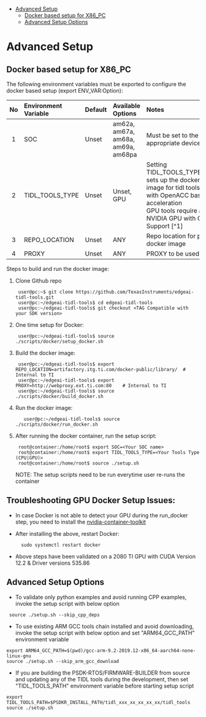 
<!-- TOC -->

- [Advanced Setup](#advanced-setup)
  - [Docker based setup for X86\_PC](#docker-based-setup-for-x86_pc)
  - [Advanced Setup Options](#advanced-setup-options)

<!-- /TOC -->

# Advanced Setup

## Docker based setup for X86_PC
The following environment variables must be exported to configure the docker based setup (export ENV_VAR:Option):
<div align="center">

| No | Environment Variable | Default | Available Options | Notes |
|:--:|:---------------------|:--------|:------------------|:------|
| 1  | SOC | Unset | am62a, am67a, am68a, am69a, am68pa | Must be set to the appropriate device|
| 2  | TIDL_TOOLS_TYPE | Unset | Unset, GPU| Setting TIDL_TOOLS_TYPE=GPU sets up the docker image for tidl tools built with OpenACC based acceleration<br /> GPU tools require a NVIDIA GPU with CUDA Support [^1]|
| 3  | REPO_LOCATION | Unset | ANY | Repo location for pulling docker image|
| 4  | PROXY | Unset | ANY | PROXY to be used|
</div>


Steps to build and run the docker image:

1. Clone Github repo

        user@pc:~$ git clone https://github.com/TexasInstruments/edgeai-tidl-tools.git
        user@pc:~/edgeai-tidl-tools$ cd edgeai-tidl-tools
        user@pc:~/edgeai-tidl-tools$ git checkout <TAG Compatible with your SDK version>
2. One time setup for Docker:

        user@pc:~/edgeai-tidl-tools$ source ./scripts/docker/setup_docker.sh

3. Build the docker image:
          
        user@pc:~/edgeai-tidl-tools$ export REPO_LOCATION=artifactory.itg.ti.com/docker-public/library/  # Internal to TI
        user@pc:~/edgeai-tidl-tools$ export PROXY=http://webproxy.ext.ti.com:80    # Internal to TI
        user@pc:~/edgeai-tidl-tools$ source ./scripts/docker/build_docker.sh

4. Run the docker image:

          user@pc:~/edgeai-tidl-tools$ source ./scripts/docker/run_docker.sh

5. After running the docker container, run the setup script:

        root@container:/home/root$ export SOC=<Your SOC name>
        root@container:/home/root$ export TIDL_TOOLS_TYPE=<Your Tools Type (CPU|GPU)>
        root@container:/home/root$ source ./setup.sh
    
    NOTE: The setup scripts need to be run everytime user re-runs the container


## Troubleshooting GPU Docker Setup Issues:
- In case Docker is not able to detect your GPU during the run_docker step, you need to install the [nvidia-container-toolkit](https://docs.nvidia.com/datacenter/cloud-native/container-toolkit/latest/install-guide.html)<br>
- After installing the above, restart Docker: 

        sudo systemctl restart docker
- Above steps have been validated on a 2080 TI GPU with CUDA Version 12.2 & Driver versions 535.86 <br>

## Advanced Setup Options
  - To validate only  python examples and avoid running CPP examples, invoke the setup script with below option

```
 source ./setup.sh --skip_cpp_deps
```
  - To use existing ARM GCC tools chain installed  and avoid downloading, invoke the setup script with below option and set "ARM64_GCC_PATH" environment variable

```
export ARM64_GCC_PATH=$(pwd)/gcc-arm-9.2-2019.12-x86_64-aarch64-none-linux-gnu
source ./setup.sh --skip_arm_gcc_download
```

  - If you are building the PSDK-RTOS/FIRMWARE-BUILDER from source and updating any of the TIDL tools during the development, then set  "TIDL_TOOLS_PATH" environment variable before starting setup script

```
export TIDL_TOOLS_PATH=$PSDKR_INSTALL_PATH/tidl_xxx_xx_xx_xx_xx/tidl_tools
source ./setup.sh
```

